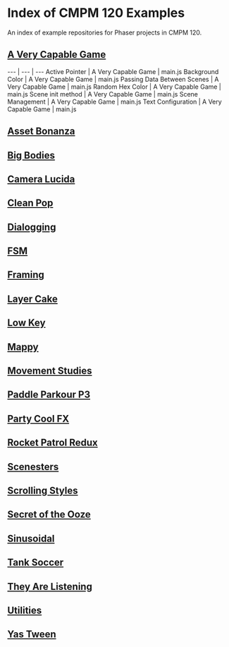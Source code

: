 # Index of CMPM 120 Examples
An index of example repositories for Phaser projects in CMPM 120.

## [A Very Capable Game](https://github.com/nathanaltice/AVeryCapableGame)

--- | --- | ---
Active Pointer  |	A Very Capable Game  |	main.js
Background Color  |	A Very Capable Game  |	main.js
Passing Data Between Scenes  |	A Very Capable Game  |	main.js
Random Hex Color  |	A Very Capable Game  |	main.js
Scene init method  |	A Very Capable Game  |	main.js
Scene Management  |	A Very Capable Game  |	main.js
Text Configuration  |	A Very Capable Game  |	main.js

## [Asset Bonanza](https://github.com/nathanaltice/AssetBonanza)

## [Big Bodies](https://github.com/nathanaltice/BigBodies)

## [Camera Lucida](https://github.com/nathanaltice/CameraLucida)

## [Clean Pop](https://github.com/nathanaltice/CleanPop)

## [Dialogging](https://github.com/nathanaltice/Dialogging)

## [FSM](https://github.com/nathanaltice/FSM)

## [Framing](https://github.com/nathanaltice/Framing)

## [Layer Cake](https://github.com/nathanaltice/Layer-Cake)

## [Low Key](https://github.com/nathanaltice/LowKey)

## [Mappy](https://github.com/nathanaltice/Mappy)

## [Movement Studies](https://github.com/nathanaltice/MovementStudies)

## [Paddle Parkour P3](https://github.com/nathanaltice/PaddleParkourP3)

## [Party Cool FX](https://github.com/nathanaltice/PartyCoolFX)

## [Rocket Patrol Redux](https://github.com/nathanaltice/RocketPatrolRedux)

## [Scenesters](https://github.com/nathanaltice/Scenesters)

## [Scrolling Styles](https://github.com/nathanaltice/ScrollingStyles)

## [Secret of the Ooze](https://github.com/nathanaltice/SecretoftheOoze)

## [Sinusoidal](https://github.com/nathanaltice/Sinusoidal)

## [Tank Soccer](https://github.com/nathanaltice/TankSoccer)

## [They Are Listening](https://github.com/nathanaltice/TheyAreListening)

## [Utilities](https://github.com/nathanaltice/Utilities)

## [Yas Tween](https://github.com/nathanaltice/YasTween)
